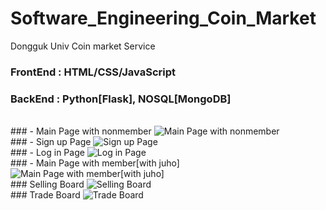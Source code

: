 # Software_Engineering_Coin_Market
Dongguk Univ Coin market Service

### FrontEnd : HTML/CSS/JavaScript
### BackEnd : Python[Flask], NOSQL[MongoDB]

<br/>
### - Main Page with nonmember
<img src= 'https://ifh.cc/g/SzvPxz.png' alt='Main Page with nonmember'> 

<br/>
### - Sign up Page
<img src= 'https://ifh.cc/g/ObhSkk.png' alt='Sign up Page'> 

<br/>
### - Log in Page
<img src= 'https://ifh.cc/g/8pKh0b.png' alt='Log in Page'> 

<br/>
### - Main Page with member[with juho]
<img src='https://ifh.cc/g/F6tDMp.png' alt='Main Page with member[with juho]'>

<br/>
### Selling Board
<img src = 'https://ifh.cc/g/OLbphk.png' alt='Selling Board'>

<br/>
### Trade Board
<img src='https://ifh.cc/g/6Zw9mv.png' alt='Trade Board'>
